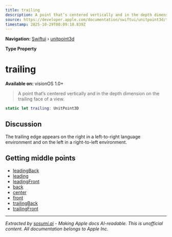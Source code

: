 ```yaml
---
title: trailing
description: A point that’s centered vertically and in the depth dimension on the trailing face of a view.
source: https://developer.apple.com/documentation/swiftui/unitpoint3d/trailing
timestamp: 2025-10-29T00:09:10.839Z
---
```


**Navigation:** [Swiftui](/documentation/swiftui) › [unitpoint3d](/documentation/swiftui/unitpoint3d)

**Type Property**

# trailing

**Available on:** visionOS 1.0+

> A point that’s centered vertically and in the depth dimension on the trailing face of a view.

```swift
static let trailing: UnitPoint3D
```

## Discussion

The trailing edge appears on the right in a left-to-right language environment and on the left in a right-to-left environment.

## Getting middle points

- [leadingBack](/documentation/swiftui/unitpoint3d/leadingback)
- [leading](/documentation/swiftui/unitpoint3d/leading)
- [leadingFront](/documentation/swiftui/unitpoint3d/leadingfront)
- [back](/documentation/swiftui/unitpoint3d/back)
- [center](/documentation/swiftui/unitpoint3d/center)
- [front](/documentation/swiftui/unitpoint3d/front)
- [trailingBack](/documentation/swiftui/unitpoint3d/trailingback)
- [trailingFront](/documentation/swiftui/unitpoint3d/trailingfront)

---

*Extracted by [sosumi.ai](https://sosumi.ai) - Making Apple docs AI-readable.*
*This is unofficial content. All documentation belongs to Apple Inc.*
